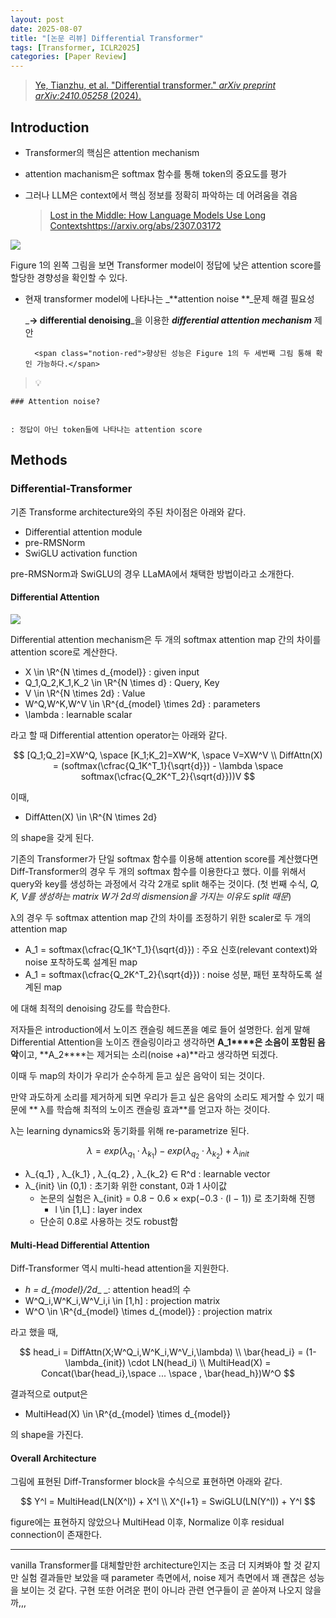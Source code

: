 ```yaml
---
layout: post
date: 2025-08-07
title: "[논문 리뷰] Differential Transformer"
tags: [Transformer, ICLR2025]
categories: [Paper Review]
---
```


> [Ye, Tianzhu, et al. "Differential transformer." ](https://arxiv.org/abs/2410.05258)[_arXiv preprint arXiv:2410.05258_](https://arxiv.org/abs/2410.05258)[ (2024).](https://arxiv.org/abs/2410.05258)



## Introduction

- Transformer의 핵심은 attention mechanism
- attention machanism은 softmax 함수를 통해 token의 중요도를 평가
- 그러나 LLM은 context에서 핵심 정보를 정확히 파악하는 데 어려움을 겪음

	> [Lost in the Middle: How Language Models Use Long Contextshttps://arxiv.org/abs/2307.03172](https://arxiv.org/abs/2307.03172)


![](https://prod-files-secure.s3.us-west-2.amazonaws.com/542b861c-36a8-4051-84e5-8804b6728dba/9083ea56-691a-4752-ae26-47f403431ac8/image.png?X-Amz-Algorithm=AWS4-HMAC-SHA256&X-Amz-Content-Sha256=UNSIGNED-PAYLOAD&X-Amz-Credential=ASIAZI2LB466UABD5TPV%2F20250922%2Fus-west-2%2Fs3%2Faws4_request&X-Amz-Date=20250922T080112Z&X-Amz-Expires=3600&X-Amz-Security-Token=IQoJb3JpZ2luX2VjEJ%2F%2F%2F%2F%2F%2F%2F%2F%2F%2F%2FwEaCXVzLXdlc3QtMiJGMEQCIEk0JS7eLtLUVeNI9I%2FFP0oRWUzaxnjoSetczcKAlVrIAiAthnzY23XqE3SyuyOwCpKjl0gYANCzAGv5MhOJGXhkXir%2FAwgoEAAaDDYzNzQyMzE4MzgwNSIMaCPzHKy0N1xsP8RvKtwDAooShpoNH3wTZUoKiK69KzMwYPwyWsl9u8cIUClZxxV5ZvfCAtaMhgZe1wCTRcympePvV4S9pBA8vQz5NP1LEoFHMWKsekU9TAOYGuR6CixNMvI7kstPrgD5QILxBb7%2BVBUZnegIJoovdu7Sp85jV2Qwq5GQP8ak9ad%2FMJohqB46agIcbeEQe2LYtBuG1%2B0zvxIk2jNAWbnsD5fi4MhCIb5JjvBfwHPkx9MiJa9J3I0%2FdNqBiGI6YMxinHhvN12O%2B%2FSMBqhqQMq6SCafzB3LGbTu7JjZZRMt22ydjgGbGKtkY1yh3wVCm%2BItasusDdqmGdXKrDNgaSry7dBdASiLE7VocTtv3TxUcX%2F6ZxjUTpLi9U6qWFhs%2F4q%2BN%2FLhRWXFq9kjpEnDKaXSSe%2F4UgDajdMgfpYih%2BfVeVFi9A2iFYsyUzvRqHNhtd8ldA89x7MlN0OtZSn%2BknczKktLUWTSVF0r30sV0cpXSko%2Fm0JY0DIrVvOXwDAAxtgD7ZrYGOaumzPxNrmWlSuHWrscsFkC48%2F9fT1TjTcm1K77Ov2WN%2FxQ8Pw9ttdnz9t9m29pLXfaohhqCA9LH%2FIkq9U89dDqu2Y2MDo1kVY35OIsZw%2FBtYJZsGkFSYcpyvoG534wsOzDxgY6pgEZtAJNqsMoQJBai5WBITciMLbvNBoQ1RTpUmsDxajSGRIl91a922fs0khaL1N6VGUhIk3xS1y1noNSwK%2FosGf9aduXC1COG8IEf4J51lOf%2FDesOkug2O1ugp5xwtrBwpuAT9JdZMiKdBgpfCfe4ScTijaD3TFT4yK8lgsfkCt3K32bNeBluAtCQ2IJl%2FhVKfku2QWVppjWrs1vQH910jKRTgd%2FV7OO&X-Amz-Signature=be0d7ac08a005119f710152f4d207fdc0ec7b31b425c792ee8c2087bee4798b5&X-Amz-SignedHeaders=host&x-amz-checksum-mode=ENABLED&x-id=GetObject)


Figure 1의 왼쪽 그림을 보면 Transformer model이 정답에 낮은 attention score를 할당한 경향성을 확인할 수 있다.

- 현재 transformer model에 나타나는 _**attention noise **_문제 해결 필요성

	_**→ differential denoising**_을 이용한 _**differential attention mechanism**_ 제안


		<span class="notion-red">향상된 성능은 Figure 1의 두 세번째 그림 통해 확인 가능하다.</span>


> 💡 


	### Attention noise?


	: 정답이 아닌 token들에 나타나는 attention score



## Methods



### Differential-Transformer


기존 Transforme architecture와의 주된 차이점은 아래와 같다.

- Differential attention module
- pre-RMSNorm
- SwiGLU activation function

pre-RMSNorm과 SwiGLU의 경우 LLaMA에서 채택한 방법이라고 소개한다.



#### Differential Attention


![](https://prod-files-secure.s3.us-west-2.amazonaws.com/542b861c-36a8-4051-84e5-8804b6728dba/116d70b2-1963-4810-9167-f4c7d8a06e8f/image.png?X-Amz-Algorithm=AWS4-HMAC-SHA256&X-Amz-Content-Sha256=UNSIGNED-PAYLOAD&X-Amz-Credential=ASIAZI2LB466UABD5TPV%2F20250922%2Fus-west-2%2Fs3%2Faws4_request&X-Amz-Date=20250922T080112Z&X-Amz-Expires=3600&X-Amz-Security-Token=IQoJb3JpZ2luX2VjEJ%2F%2F%2F%2F%2F%2F%2F%2F%2F%2F%2FwEaCXVzLXdlc3QtMiJGMEQCIEk0JS7eLtLUVeNI9I%2FFP0oRWUzaxnjoSetczcKAlVrIAiAthnzY23XqE3SyuyOwCpKjl0gYANCzAGv5MhOJGXhkXir%2FAwgoEAAaDDYzNzQyMzE4MzgwNSIMaCPzHKy0N1xsP8RvKtwDAooShpoNH3wTZUoKiK69KzMwYPwyWsl9u8cIUClZxxV5ZvfCAtaMhgZe1wCTRcympePvV4S9pBA8vQz5NP1LEoFHMWKsekU9TAOYGuR6CixNMvI7kstPrgD5QILxBb7%2BVBUZnegIJoovdu7Sp85jV2Qwq5GQP8ak9ad%2FMJohqB46agIcbeEQe2LYtBuG1%2B0zvxIk2jNAWbnsD5fi4MhCIb5JjvBfwHPkx9MiJa9J3I0%2FdNqBiGI6YMxinHhvN12O%2B%2FSMBqhqQMq6SCafzB3LGbTu7JjZZRMt22ydjgGbGKtkY1yh3wVCm%2BItasusDdqmGdXKrDNgaSry7dBdASiLE7VocTtv3TxUcX%2F6ZxjUTpLi9U6qWFhs%2F4q%2BN%2FLhRWXFq9kjpEnDKaXSSe%2F4UgDajdMgfpYih%2BfVeVFi9A2iFYsyUzvRqHNhtd8ldA89x7MlN0OtZSn%2BknczKktLUWTSVF0r30sV0cpXSko%2Fm0JY0DIrVvOXwDAAxtgD7ZrYGOaumzPxNrmWlSuHWrscsFkC48%2F9fT1TjTcm1K77Ov2WN%2FxQ8Pw9ttdnz9t9m29pLXfaohhqCA9LH%2FIkq9U89dDqu2Y2MDo1kVY35OIsZw%2FBtYJZsGkFSYcpyvoG534wsOzDxgY6pgEZtAJNqsMoQJBai5WBITciMLbvNBoQ1RTpUmsDxajSGRIl91a922fs0khaL1N6VGUhIk3xS1y1noNSwK%2FosGf9aduXC1COG8IEf4J51lOf%2FDesOkug2O1ugp5xwtrBwpuAT9JdZMiKdBgpfCfe4ScTijaD3TFT4yK8lgsfkCt3K32bNeBluAtCQ2IJl%2FhVKfku2QWVppjWrs1vQH910jKRTgd%2FV7OO&X-Amz-Signature=0689b91a1abfe376fdacd4eb417f26aa1479153ec41a098332ec3e761feb8437&X-Amz-SignedHeaders=host&x-amz-checksum-mode=ENABLED&x-id=GetObject)


Differential attention mechanism은 두 개의 softmax attention map 간의 차이를 attention score로 계산한다.

- X \in \R^{N \times d\_{model}} : given input
- Q\_1,Q\_2,K\_1,K\_2 \in \R^{N \times d} : Query, Key
- V \in \R^{N \times 2d} : Value
- W^Q,W^K,W^V \in \R^{d\_{model} \times 2d} : parameters
- \lambda : learnable scalar

라고 할 때 Differential attention operator는 아래와 같다.


$$
[Q_1;Q_2]=XW^Q, \space [K_1;K_2]=XW^K, \space V=XW^V \\
DiffAttn(X) = (softmax(\cfrac{Q_1K^T_1}{\sqrt{d}}) - \lambda \space softmax(\cfrac{Q_2K^T_2}{\sqrt{d}}))V
$$


이때,

- DiffAtten(X) \in \R^{N \times 2d}

의 shape을 갖게 된다.


기존의 Transformer가 단일 softmax 함수를 이용해 attention score를 계산했다면 Diff-Transformer의 경우 두 개의 softmax 함수를 이용한다고 했다. 이를 위해서 query와 key를 생성하는 과정에서 각각 2개로 split 해주는 것이다. <span class="notion-red">(첫 번째 수식, </span><span class="notion-red">_Q, K, V를 생성하는 matrix W가 2d의 dismension을 가지는 이유도 split 때문_</span><span class="notion-red">)</span>


 λ의 경우 두 softmax attention map 간의 차이를 조정하기 위한 scaler로 두 개의 attention map

- A\_1 = softmax(\cfrac{Q\_1K^T\_1}{\sqrt{d}}) : 주요 신호(relevant context)와 noise 포착하도록 설계된 map
- A\_1 = softmax(\cfrac{Q\_2K^T\_2}{\sqrt{d}}) : noise 성분, 패턴 포착하도록 설계된 map 

에 대해 최적의 denoising 강도를 학습한다.


저자들은 introduction에서 노이즈 캔슬링 헤드폰을 예로 들어 설명한다. 쉽게 말해 Differential Attention을 노이즈 캔슬링이라고 생각하면 **A\_1****은 소음이 포함된 음악**이고, **A\_2****는 제거되는 소리(noise +a)**라고 생각하면 되겠다. 


이때 두 map의 차이가 우리가 순수하게 듣고 싶은 음악이 되는 것이다. 


만약 과도하게 소리를 제거하게 되면 우리가 듣고 싶은 음악의 소리도 제거할 수 있기 때문에 ** λ를 학습해 최적의 노이즈 캔슬링 효과**를 얻고자 하는 것이다.


λ는 learning dynamics와 동기화를 위해 re-parametrize 된다.


$$
\lambda = exp(\lambda_{q_1} \cdot \lambda_{k_1}) - exp(\lambda_{q_2} \cdot \lambda_{k_2}) + \lambda_{init}
$$

- λ\_{q\_1} , λ\_{k\_1} , λ\_{q\_2} , λ\_{k\_2} ∈ R^d : learnable vector
- λ\_{init} \in (0,1) : 초기화 위한 constant, 0과 1 사이값
	- 논문의 실험은 λ\_{init} = 0.8 − 0.6 × exp(−0.3 · (l − 1)) 로 초기화해 진행
		- l \in [1,L] : layer index
	- 단순히 0.8로 사용하는 것도 robust함


#### **Multi-Head Differential Attention**


Diff-Transformer 역시 multi-head attention을 지원한다.

- _h = d\_{model}/2d__ _: attention head의 수
- W^Q\_i,W^K\_i,W^V\_i,i \in [1,h] : projection matrix
- W^O \in \R^{d\_{model} \times d\_{model}} : projection matrix

라고 했을 때,


$$
head_i = DiffAttn(X;W^Q_i,W^K_i,W^V_i,\lambda) \\
\bar{head_i} = (1-\lambda_{init}) \cdot LN(head_i) \\
MultiHead(X) = Concat(\bar{head_i},\space ... \space , \bar{head_h})W^O
$$


결과적으로 output은

- MultiHead(X) \in \R^{d\_{model} \times d\_{model}}

의 shape을 가진다.



#### Overall Architecture


그림에 표현된 Diff-Transformer block을 수식으로 표현하면 아래와 같다.


$$
Y^l = MultiHead(LN(X^l)) + X^l \\
X^{l+1} = SwiGLU(LN(Y^l)) + Y^l
$$


figure에는 표현하지 않았으나 MultiHead 이후, Normalize 이후 residual connection이 존재한다.


---


vanilla Transformer를 대체할만한 architecture인지는 조금 더 지켜봐야 할 것 같지만 실험 결과들만 보았을 때 parameter 측면에서, noise 제거 측면에서 꽤 괜찮은 성능을 보이는 것 같다. 구현 또한 어려운 편이 아니라 관련 연구들이 곧 쏟아져 나오지 않을까,,,

